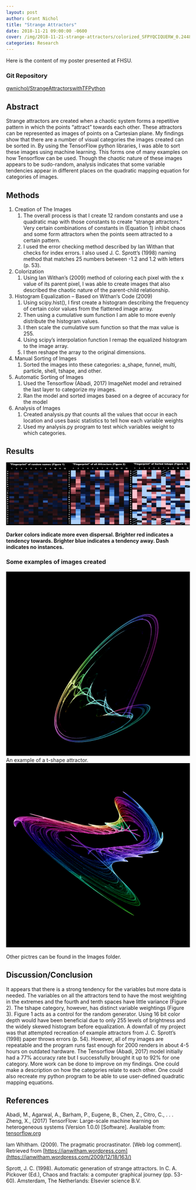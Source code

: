```yaml
---
layout: post
author: Grant Nichol
title: "Strange Attractors"
date: 2018-11-21 09:00:00 -0600
cover: /img/2018-11-21-strange-attractors/colorized_SFPYQCIQUERW_0.24487993762262464.png
categories: Research
---
```

Here is the content of my poster presented at FHSU.

### Git Repository
[gwnichol/StrangeAttractorswithTFPython](https://github.com/gwnichol/StrangeAttractorswithTFPython "Github Repo")


## Abstract
Strange attractors are created when a chaotic system forms a repetitive pattern in which the points “attract” towards each other. These attractors can be represented as images of points on a Cartesian plane. My
findings show that there are a number of visual categories the images created can be sorted in. By using the TensorFlow python libraries, I was able to sort these images using machine learning. This forms one of
many examples on how Tensorflow can be used. Though the chaotic nature of these images appears to be sudo-random, analysis indicates that some variable tendencies appear in different places on the quadratic
mapping equation for categories of images.

## Methods
1. Creation of The Images
    1. The overall process is that I create 12 random constants and use a quadratic
map with those constants to create “strange attractors.” Very certain
combinations of constants in (Equation 1) inhibit chaos and some form attractors when the points seem attracted to a certain pattern.
    2. I used the error checking method described by Ian Withan that checks for index
errors. I also used J. C. Sprott’s (1998) naming method that matches 25 numbers
between -1.2 and 1.2 with letters (p. 53).
2. Colorization
    1. Using Ian Withan’s (2009) method of coloring each pixel with the x value of its
parent pixel, I was able to create images that also described the chaotic nature
of the parent-child relationship.
3. Histogram Equalization – Based on Withan‘s Code (2009)
    1. Using scipy.hist(), I first create a histogram describing the frequency of certain
color values from the flattened image array.
    2. Then using a cumulative sum function I am able to more evenly distribute the
histogram values.
    3. I then scale the cumulative sum function so that the max value is 255.
    4. Using scipy’s interpolation function I remap the equalized histogram to the image
array.
    5. I then reshape the array to the original dimensions.
4. Manual Sorting of Images
    1. Sorted the images into these categories: a_shape, funnel, multi, particle, shell,
tshape, and other.
5. Automatic Sorting of Images
    1. Used the Tensorflow (Abadi, 2017) ImageNet model and retrained the last layer to
categorize my images.
    2.  Ran the model and sorted images based on a degree of accuracy for the model
6. Analysis of Images
    1. Created analysis.py that counts all the values that occur in each location and
uses basic statistics to tell how each variable weights
    2. Used my analysis.py program to test which variables weight to which categories.
  
## Results

<img src="/img/2018-11-21-strange-attractors/results.png" alt="Image of Results for this research" class="inline" />

__Darker colors indicate more even dispersal. Brighter red indicates a tendency towards. Brighter blue
indicates a tendency away. Dash indicates no instances.__

### Some examples of images created
<img src="/img/2018-11-21-strange-attractors/colorized_SFPYQCIQUERW_0.24487993762262464.png" alt="Image One" class="inline" /> 
An example of a t-shape attractor.
<img src="/img/2018-11-21-strange-attractors/colorized_JGYOOFOKXYGA_0.1207036232714263.png" alt="Image Two" class="inline" />

Other pictres can be found in the Images folder.

## Discussion/Conclusion
It appears that there is a strong tendency for the variables but more data is
needed. The variables on all the attractors tend to have the most weighting in the
extremes and the fourth and tenth spaces have little variance (Figure 2). The tshape
category, however, has distinct variable weightings (Figure 3). Figure 1 acts as a
control for the random generator. Using 16 bit color depth would have been
beneficial due to only 255 levels of brightness and the widely skewed histogram
before equalization. A downfall of my project was that attempted recreation of
example attractors from J. C. Sprott’s (1998) paper throws errors (p. 54). However,
all of my images are repeatable and the program runs fast enough for 2000 renders
in about 4-5 hours on outdated hardware. The Tensorflow (Abadi, 2017) model
initially had a 77% accuracy rate but I successfully brought it up to 92% for one
category. More work can be done to improve on my findings. One could make a
description on how the categories relate to each other. One could also recreate my
python program to be able to use user-defined quadratic mapping equations.

## References
Abadi, M., Agarwal, A., Barham, P., Eugene, B., Chen, Z., Citro, C., . . . Zheng, X.,
    (2017) TensorFlow: Large-scale machine learning on heterogeneous systems
    (Version 1.0.0) [Software]. Available from: [tensorflow.org](https://www.tensorflow.org)

Iam Whitham. (2009). The pragmatic procrastinator. [Web log comment]. Retrieved
    from [https://ianwitham.wordpress.com](https://ianwitham.wordpress.com/2009/12/18/163/)

Sprott, J. C. (1998). Automatic generation of strange attractors. In C. A. Pickover
    (Ed.), Chaos and fractals: a computer graphical journey (pp. 53-60). Amsterdam,
    The Netherlands: Elsevier science B.V.
